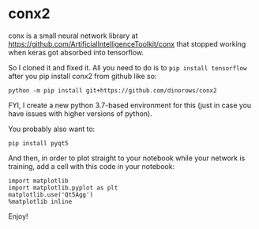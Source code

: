 # conx2
conx is a small neural network library at https://github.com/ArtificialIntelligenceToolkit/conx that stopped working when keras got absorbed into tensorflow. 

So I cloned it and fixed it. All you need to do is to `pip install tensorflow` after you pip install conx2 from github like so:
```
python -m pip install git+https://github.com/dinorows/conx2
```

FYI, I create a new python 3.7-based environment for this (just in case you have issues with higher versions of python).

You probably also want to:
```
pip install pyqt5
```

And then, in order to plot straight to your notebook while your network is training, add a cell with this code in your notebook:
```
import matplotlib
import matplotlib.pyplot as plt
matplotlib.use('Qt5Agg')
%matplotlib inline
```

Enjoy!


